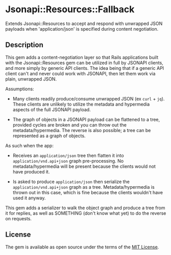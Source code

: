 # Jsonapi::Resources::Fallback

Extends Jsonapi::Resources to accept and respond with unwrapped JSON payloads when 'application/json' is specified during content negotiation.  

## Description

This gem adds a content-negotiation layer so that Rails applications built with the Jsonapi::Resources gem can be utilized in full by JSONAPI clients, and more simply by generic API clients.  The idea being that if a generic API client can't and never could work with JSONAPI, then let them work via plain, unwrapped JSON.

Assumptions:

* Many clients readily produce/consume unwrapped JSON (ex `curl` + `jq`).  These clients are unlikely to utilize the metadata and hypermedia aspects of the full JSONAPI payload.

* The graph of objects in a JSONAPI payload can be flattened to a tree, provided cycles are broken and you can throw out the metadata/hypermedia.  The reverse is also possible; a tree can be represented as a graph of objects.

As such when the app:

* Receives an `application/json` tree then flatten it into `application/vnd.api+json` graph pre-processing.  No metadata/hypermedia will be present because the clients would not have produced it.

* Is asked to produce `application/json` then serialize the `application/vnd.api+json` graph as a tree.  Metadata/hypermedia is thrown out in this case, which is fine because the clients wouldn't have used it anyway.

This gem adds a serializer to walk the object graph and produce a tree from it for replies, as well as SOMETHING (don't know what yet) to do the reverse on requests. 

## License

The gem is available as open source under the terms of the [MIT License](http://opensource.org/licenses/MIT).

